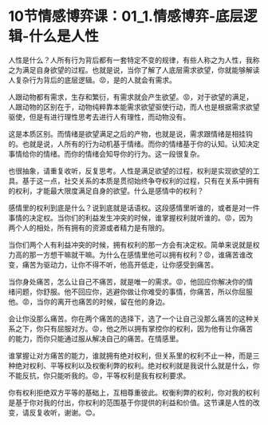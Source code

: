 # 10节情感博弈课：01_1.情感博弈-底层逻辑-什么是人性

人性是什么？人所有行为背后都有一套特定不变的规律，有些人称之为人性，我称之为满足自身欲望的过程。也就是说，当你了解了人底层需求欲望，你就能够解读人复杂行为背后的底层逻辑。😡，是的人就会有需求。

人跟动物都有需求，生存和繁衍，有需求就会产生欲望。😡，对于欲望的满足，人跟动物的区别在于，动物纯粹靠本能需求欲望驱使行动，而人也是根据需求欲望驱使，但是有进行理性思考去进行人有理性，而动物没有。

这是本质区别。而情绪是欲望满足之后的产物，也就是说，需求跟情绪是相挂钩的。也就是说，人所有的行为动机基于情绪。而你的情绪基于你的认知。认知决定事情给你的情绪。而你的情绪会知导你的行为。这一段很复杂。

也很抽象，请重复收听，反复思考。人性是满足欲望的过程，权利是实现欲望的工具。基于这一点，社交关系的本质是贯彻始终争夺权利的过程，只有在关系中拥有的权利，才能最大限度满足自身的欲望。什么是感情中的权利？

感情里的权利到底是什么？说到底就是话语权。这段感情里听谁的，或者是对一件事情的决定权。当你们的利益发生冲突的时候，谁掌握权利就听谁的。😡，因为两个人的相处，所有拥有的资源或者精力是有限的。

当你们两个人有利益冲突的时候，拥有权利的那一方会有决定权。简单来说就是权力高的那一方想干嘛就干嘛。为什么在感情里他可以拥有权利？😡，谁痛苦谁改变，痛苦为驱动力，让你不得不听，他高开低走，让你感受到痛苦。

当你身处痛苦，怎么让自己不痛苦，就是唯一的需求。😡，他回应你解决你的情绪问题，你舒服。他不回应你，逃避你做让你难受的事情，你痛苦，所以你屈服他。😡，当你的离开也痛苦的时候，留在他的身边。

会让你没那么痛苦。你在两个痛苦的选择下，选了一个让自己没那么痛苦的这种关系之下，你只有屈服对方。😡，他之所以拥有掌控你的权利，因为他有让你痛苦的能力，而你只能通过服从解决自己的痛苦。在情感里。

谁掌握让对方痛苦的能力，谁就拥有绝对权利，但关系里的权利不止一种，而是三种绝对权利、平等权利以及权衡利弊的权利。绝对权利就是我说什么就是什么，你不能反抗，你只能听我的。😡，平等权利是我有权利要求。

你有权利拒绝双方平等的基础上，互相尊重彼此。权衡利弊的权利，你对我的权利是基于你对我的付出，你权利的范围基于你提供的利益和价值。这节课是人性的改变，请反复收听，谢谢。😊。

